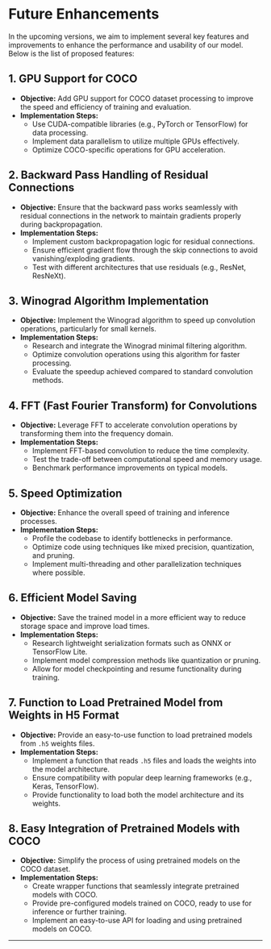 # Future Enhancements

In the upcoming versions, we aim to implement several key features and improvements to enhance the performance and usability of our model. Below is the list of proposed features:

## 1. GPU Support for COCO
- **Objective:** Add GPU support for COCO dataset processing to improve the speed and efficiency of training and evaluation.
- **Implementation Steps:**
  - Use CUDA-compatible libraries (e.g., PyTorch or TensorFlow) for data processing.
  - Implement data parallelism to utilize multiple GPUs effectively.
  - Optimize COCO-specific operations for GPU acceleration.

## 2. Backward Pass Handling of Residual Connections
- **Objective:** Ensure that the backward pass works seamlessly with residual connections in the network to maintain gradients properly during backpropagation.
- **Implementation Steps:**
  - Implement custom backpropagation logic for residual connections.
  - Ensure efficient gradient flow through the skip connections to avoid vanishing/exploding gradients.
  - Test with different architectures that use residuals (e.g., ResNet, ResNeXt).

## 3. Winograd Algorithm Implementation
- **Objective:** Implement the Winograd algorithm to speed up convolution operations, particularly for small kernels.
- **Implementation Steps:**
  - Research and integrate the Winograd minimal filtering algorithm.
  - Optimize convolution operations using this algorithm for faster processing.
  - Evaluate the speedup achieved compared to standard convolution methods.

## 4. FFT (Fast Fourier Transform) for Convolutions
- **Objective:** Leverage FFT to accelerate convolution operations by transforming them into the frequency domain.
- **Implementation Steps:**
  - Implement FFT-based convolution to reduce the time complexity.
  - Test the trade-off between computational speed and memory usage.
  - Benchmark performance improvements on typical models.

## 5. Speed Optimization
- **Objective:** Enhance the overall speed of training and inference processes.
- **Implementation Steps:**
  - Profile the codebase to identify bottlenecks in performance.
  - Optimize code using techniques like mixed precision, quantization, and pruning.
  - Implement multi-threading and other parallelization techniques where possible.

## 6. Efficient Model Saving
- **Objective:** Save the trained model in a more efficient way to reduce storage space and improve load times.
- **Implementation Steps:**
  - Research lightweight serialization formats such as ONNX or TensorFlow Lite.
  - Implement model compression methods like quantization or pruning.
  - Allow for model checkpointing and resume functionality during training.

## 7. Function to Load Pretrained Model from Weights in H5 Format
- **Objective:** Provide an easy-to-use function to load pretrained models from `.h5` weights files.
- **Implementation Steps:**
  - Implement a function that reads `.h5` files and loads the weights into the model architecture.
  - Ensure compatibility with popular deep learning frameworks (e.g., Keras, TensorFlow).
  - Provide functionality to load both the model architecture and its weights.

## 8. Easy Integration of Pretrained Models with COCO
- **Objective:** Simplify the process of using pretrained models on the COCO dataset.
- **Implementation Steps:**
  - Create wrapper functions that seamlessly integrate pretrained models with COCO.
  - Provide pre-configured models trained on COCO, ready to use for inference or further training.
  - Implement an easy-to-use API for loading and using pretrained models on COCO.

---


